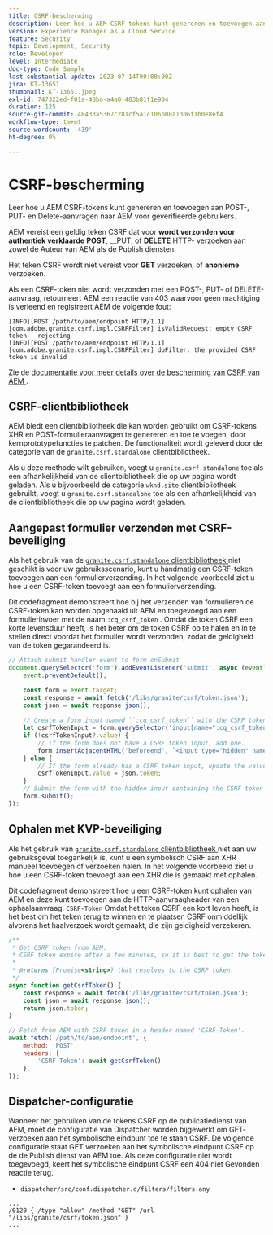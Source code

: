 ```yaml
---
title: CSRF-bescherming
description: Leer hoe u AEM CSRF-tokens kunt genereren en toevoegen aan POST-, PUT- en Delete-aanvragen naar AEM voor geverifieerde gebruikers.
version: Experience Manager as a Cloud Service
feature: Security
topic: Development, Security
role: Developer
level: Intermediate
doc-type: Code Sample
last-substantial-update: 2023-07-14T00:00:00Z
jira: KT-13651
thumbnail: KT-13651.jpeg
exl-id: 747322ed-f01a-48ba-a4a0-483b81f1e904
duration: 125
source-git-commit: 48433a5367c281cf5a1c106b08a1306f1b0e8ef4
workflow-type: tm+mt
source-wordcount: '439'
ht-degree: 0%

---
```


# CSRF-bescherming

Leer hoe u AEM CSRF-tokens kunt genereren en toevoegen aan POST-, PUT- en Delete-aanvragen naar AEM voor geverifieerde gebruikers.

AEM vereist een geldig teken CSRF dat voor __wordt verzonden voor authentiek verklaarde__ __POST__, __PUT, of __DELETE__ HTTP- verzoeken aan zowel de Auteur van AEM als de Publish diensten.

Het teken CSRF wordt niet vereist voor __GET__ verzoeken, of __anonieme__ verzoeken.

Als een CSRF-token niet wordt verzonden met een POST-, PUT- of DELETE-aanvraag, retourneert AEM een reactie van 403 waarvoor geen machtiging is verleend en registreert AEM de volgende fout:

```log
[INFO][POST /path/to/aem/endpoint HTTP/1.1][com.adobe.granite.csrf.impl.CSRFFilter] isValidRequest: empty CSRF token - rejecting
[INFO][POST /path/to/aem/endpoint HTTP/1.1][com.adobe.granite.csrf.impl.CSRFFilter] doFilter: the provided CSRF token is invalid
```

Zie de [ documentatie voor meer details over de bescherming van CSRF van AEM ](https://experienceleague.adobe.com/docs/experience-manager-65/developing/introduction/csrf-protection.html).


## CSRF-clientbibliotheek

AEM biedt een clientbibliotheek die kan worden gebruikt om CSRF-tokens XHR en POST-formulieraanvragen te genereren en toe te voegen, door kernprototypefuncties te patchen. De functionaliteit wordt geleverd door de categorie van de `granite.csrf.standalone` clientbibliotheek.

Als u deze methode wilt gebruiken, voegt u `granite.csrf.standalone` toe als een afhankelijkheid van de clientbibliotheek die op uw pagina wordt geladen. Als u bijvoorbeeld de categorie `wknd.site` clientbibliotheek gebruikt, voegt u `granite.csrf.standalone` toe als een afhankelijkheid van de clientbibliotheek die op uw pagina wordt geladen.

## Aangepast formulier verzenden met CSRF-beveiliging

Als het gebruik van de [`granite.csrf.standalone` clientbibliotheek ](#csrf-client-library) niet geschikt is voor uw gebruiksscenario, kunt u handmatig een CSRF-token toevoegen aan een formulierverzending. In het volgende voorbeeld ziet u hoe u een CSRF-token toevoegt aan een formulierverzending.

Dit codefragment demonstreert hoe bij het verzenden van formulieren de CSRF-token kan worden opgehaald uit AEM en toegevoegd aan een formulierinvoer met de naam `:cq_csrf_token` . Omdat de token CSRF een korte levensduur heeft, is het beter om de token CSRF op te halen en in te stellen direct voordat het formulier wordt verzonden, zodat de geldigheid van de token gegarandeerd is.

```javascript
// Attach submit handler event to form onSubmit
document.querySelector('form').addEventListener('submit', async (event) => {
    event.preventDefault();

    const form = event.target;
    const response = await fetch('/libs/granite/csrf/token.json');
    const json = await response.json();
    
    // Create a form input named ``:cq_csrf_token`` with the CSRF token.
    let csrfTokenInput = form.querySelector('input[name=":cq_csrf_token"]');
    if (!csrfTokenInput?.value) {
        // If the form does not have a CSRF token input, add one.
        form.insertAdjacentHTML('beforeend', `<input type="hidden" name=":cq_csrf_token" value="${json.token}">`);
    } else {
        // If the form already has a CSRF token input, update the value.
        csrfTokenInput.value = json.token;
    }
    // Submit the form with the hidden input containing the CSRF token
    form.submit();
});
```

## Ophalen met KVP-beveiliging

Als het gebruik van [`granite.csrf.standalone` cliëntbibliotheek ](#csrf-client-library) niet aan uw gebruiksgeval toegankelijk is, kunt u een symbolisch CSRF aan XHR manueel toevoegen of verzoeken halen. In het volgende voorbeeld ziet u hoe u een CSRF-token toevoegt aan een XHR die is gemaakt met ophalen.

Dit codefragment demonstreert hoe u een CSRF-token kunt ophalen van AEM en deze kunt toevoegen aan de HTTP-aanvraagheader van een ophaalaanvraag. `CSRF-Token` Omdat het teken CSRF een kort leven heeft, is het best om het teken terug te winnen en te plaatsen CSRF onmiddellijk alvorens het haalverzoek wordt gemaakt, die zijn geldigheid verzekeren.

```javascript
/**
 * Get CSRF token from AEM.
 * CSRF token expire after a few minutes, so it is best to get the token before each request.
 * 
 * @returns {Promise<string>} that resolves to the CSRF token.
 */
async function getCsrfToken() {
    const response = await fetch('/libs/granite/csrf/token.json');
    const json = await response.json();
    return json.token;
}

// Fetch from AEM with CSRF token in a header named 'CSRF-Token'.
await fetch('/path/to/aem/endpoint', {
    method: 'POST',
    headers: {
        'CSRF-Token': await getCsrfToken()
    },
});
```

## Dispatcher-configuratie

Wanneer het gebruiken van de tokens CSRF op de publicatiedienst van AEM, moet de configuratie van Dispatcher worden bijgewerkt om GET- verzoeken aan het symbolische eindpunt toe te staan CSRF. De volgende configuratie staat GET verzoeken aan het symbolische eindpunt CSRF op de de Publish dienst van AEM toe. Als deze configuratie niet wordt toegevoegd, keert het symbolische eindpunt CSRF een 404 niet Gevonden reactie terug.

* `dispatcher/src/conf.dispatcher.d/filters/filters.any`

```
...
/0120 { /type "allow" /method "GET" /url "/libs/granite/csrf/token.json" }
...
```

